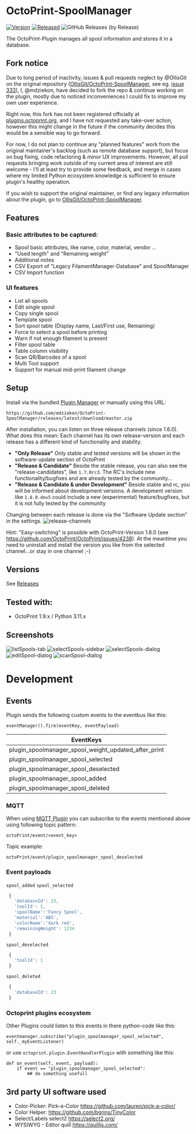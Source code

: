# OctoPrint-SpoolManager

[![Version](https://img.shields.io/badge/dynamic/json.svg?color=brightgreen&label=version&url=https://api.github.com/repos/mdziekon/OctoPrint-SpoolManager/releases&query=$[0].name)]()
[![Released](https://img.shields.io/badge/dynamic/json.svg?color=brightgreen&label=released&url=https://api.github.com/repos/mdziekon/OctoPrint-SpoolManager/releases&query=$[0].published_at)]()
![GitHub Releases (by Release)](https://img.shields.io/github/downloads/mdziekon/OctoPrint-SpoolManager/latest/total.svg)

The OctoPrint-Plugin manages all spool information and stores it in a database.

## Fork notice

Due to long period of inactivity, issues & pull requests neglect by @OllisGit on the original repository ([OllisGit/OctoPrint-SpoolManager](https://github.com/OllisGit/OctoPrint-SpoolManager), see eg. [issue 333](https://github.com/OllisGit/OctoPrint-SpoolManager/issues/333)), I, @mdziekon, have decided to fork the repo & continue working on the plugin, mostly due to noticed inconveniences I could fix to improve my own user experience.

Right now, this fork has not been registered officially at [plugins.octoprint.org](https://plugins.octoprint.org/), and I have not requested any take-over action, however this might change in the future if the community decides this would be a sensible way to go forward.

For now, I do not plan to continue any "planned features" work from the original maintainer's backlog (such as remote database support), but focus on bug fixing, code refactoring & minor UX improvements. However, all pull requests bringing work outside of my current area of interest are still welcome - I'll at least try to provide some feedback, and merge in cases where my limited Python ecosystem knowledge is sufficient to ensure plugin's healthy operation.

If you wish to support the original maintainer, or find any legacy information about the plugin, go to [OllisGit/OctoPrint-SpoolManager](https://github.com/OllisGit/OctoPrint-SpoolManager).

## Features

### Basic attributes to be captured:
- Spool basic attributes, like name,  color, material, vendor ...
- "Used length" and "Remaining weight"
- Additional notes
- CSV Export of "Legacy FilamentManager-Database" and SpoolManager
- CSV Import function

### UI features
- List all spools
- Edit single spool
- Copy single spool
- Template spool
- Sort spool table (Display name, Last/First use, Remaining)
- Force to select a spool before printing
- Warn if not enough filament is present
- Filter spool table
- Table column visibility
- Scan QR/Barcodes of a spool
- Multi Tool support
- Support for manual mid-print filament change

## Setup
Install via the bundled [Plugin Manager](http://docs.octoprint.org/en/master/bundledplugins/pluginmanager.html)
or manually using this URL:

    https://github.com/mdziekon/OctoPrint-SpoolManager/releases/latest/download/master.zip

After installation, you can listen on three release channels (since 1.6.0).
What does this mean: Each channel has its own release-version and each release has a different kind of functionality and stability.

- **"Only Release"**
  Only stable and tested versions will be shown in the software-update section of OctoPrint
- **"Release & Candidate"**
  Beside the stable release, you can also see the "release-candidates", like ``1.7.0rc3``.
  The RC's include new functionality/bugfixes and are already tested by the community...
- **"Release & Candidate & under Development"**
  Beside stable and rc, you will be informed about development versions.
  A development version like ``1.8.0.dev5`` could include a new (experimental) feature/bugfixes, but it is not fully tested by the community

Changing between each release is done via the "Software Update section" in the settings.
![release-channels](screenshots/release-channels.png "Release channels")

Hint: "Easy-switching" is possible with OctoPrint-Version 1.8.0 (see https://github.com/OctoPrint/OctoPrint/issues/4238).
At the meantime you need to uninstall and install the version you like from the selected channel...or stay in one channel ;-)

## Versions

See [Releases](https://github.com/mdziekon/OctoPrint-SpoolManager/releases/)

## Tested with:
- OctoPrint 1.9.x / Python 3.11.x

## Screenshots
<!---
![plugin-settings](screenshots/plugin-settings.png "Plugin-Settings")
![plugin-tab](screenshots/plugin-tab.png "Plugin-Tab")
-->
![listSpools-tab](screenshots/listSpools-tab.png "ListSpools-Tab")
![selectSpools-sidebar](screenshots/selectSpool-sidebar.png "SelectSpool-Sidebar")
![selectSpools-dialog](screenshots/selectSpool-dialog.png "SelectSpool-Dialog")
![editSpool-dialog](screenshots/editSpool-dialog.png "EditSpool-Dialog")
![scanSpool-dialog](screenshots/scanSpool-dialog.png "ScanSpool-Dialog")

# Development

## Events
Plugin sends the following custom events to the eventbus like this:

    eventManager().fire(eventKey, eventPayload)

| EventKeys                            |
| ------------------------------------ |
| plugin_spoolmanager_spool_weight_updated_after_print |
| plugin_spoolmanager_spool_selected |
| plugin_spoolmanager_spool_deselected |
| plugin_spoolmanager_spool_added |
| plugin_spoolmanager_spool_deleted |

### MQTT

When using [MQTT Plugin](https://github.com/OctoPrint/OctoPrint-MQTT) you can subscribe to the events mentioned above using following topic pattern:
```
octoPrint/event/<event_key>
```

Topic example:
```
octoPrint/event/plugin_spoolmanager_spool_deselected
```

### Event payloads

``spool_added``
``spool_selected``

```javascript
 {
   'databaseId': 23,
   'toolId': 1,
   'spoolName':'Fancy Spool',
   'material':'ABS',
   'colorName':'dark red',
   'remainingWeight': 1234
 }
```

``spool_deselected``

```javascript
 {
   'toolId': 1
 }
```

``spool_deleted``

```javascript
 {
   'databaseId': 23
 }
```

### Octoprint plugins ecosystem

Other Plugins could listen to this events in there python-code like this:

    eventmanager.subscribe("plugin_spoolmanager_spool_selected", self._myEventListener)

or use `octoprint.plugin.EventHandlerPlugin` with something like this:

    def on_event(self, event, payload):
        if event == "plugin_spoolmanager_spool_selected":
            ## do something usefull

## 3rd party UI software used

* Color-Picker:
Pick-a-Color https://github.com/lauren/pick-a-color/
* Color Helper:
https://github.com/bgrins/TinyColor
* Select/Labels
select2 https://select2.org/
* WYSIWYG - Editor
quill https://quilljs.com/
